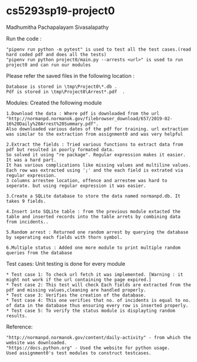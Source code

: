 # cs5293sp19-project0
Madhumitha Pachapalayam Sivasalapathy

Run the code :

	"pipenv run python -m pytest" is used to test all the test cases.(read hard coded pdf and does all the tests)
	"pipenv run python project0/main.py --arrests <url>" is used to run project0 and can run our modules

Please refer the saved files in the following location :

	Database is stored in \tmp\Project0\*.db .
	Pdf is stored in \tmp\Project0\Arrest*.pdf  .

Modules:
	Created the following module

	1.Download the data : Where pdf is downloaded from the url "http://normanpd.normanok.gov/filebrowser_download/657/2019-02-16%20Daily%20Arrest%20Summary.pdf". 
	Also downloaded various dates of the pdf for training. url extraction was similar to the extraction from assignment0 and was very helpful 

	2.Extract the fields : Tried various functions to extract data from pdf but resulted in poorly formated data.
	So solved it using "re package". Regular expression makes it easier. It was a hard part. 
	It has various complications like missing values and multiline values. 
	Each row was extracted using ';' and the each field is extrated via regular expression. 
	3 columns arrestee location, offence and arrestee was hard to seperate. but using regular expression it was easier. 	

	3.Create a SQLite database to store the data named normanpd.db. It takes 9 fields.
	
	4.Insert into SQLite table : from the previous module extacted the table and inserted records into the table arrets by combining data from incidents..

	5.Random arrest : Returned one random arrest by querying the database by seperating each fields with thorn symbol. 
	
	6.Multiple status : Added one more module to print multiple random queries from the database


Test cases: Unit testing is done for every module

	* Test case 1: To check url fetch it was implemented. [Warning : it might not work if the url containing the page expired.]
	* Test case 2: This test will check Each fields are extracted from the pdf and missing values,cleaning are handled properly.
	* Test case 3: Verifies the creation of the database.
	* Test case 4: This one verifies that no. of incidents is equal to no. of data in the database thus ensuring every row is inserted properly.
	* Test case 5: To verify the status module is displayting random results.


Reference:

	"http://normanpd.normanok.gov/content/daily-activity" - from which the website was downloaded.
	"https://docs.python.org" - Used the website for python usage.
	Used assignment0's test modules to construct testcases.

